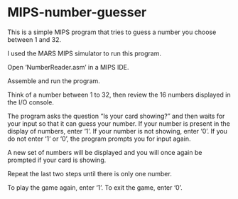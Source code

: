 # MIPS-number-guesser
This is a simple MIPS program that tries to guess a number you choose between 1 and 32. 

I used the MARS MIPS simulator to run this program.

Open ‘NumberReader.asm’ in a MIPS IDE.

Assemble and run the program.

Think of a number between 1 to 32, then review the 16 numbers displayed in the I/O console.

The program asks the question “Is your card showing?” and then waits for your input so that it can guess your number. If your number is present in the display of numbers, enter ‘1’. If your number is not showing, enter ‘0’. If you do not enter ‘1’ or ‘0’, the program prompts you for input again.

A new set of numbers will be displayed and you will once again be prompted if your card is showing. 

Repeat the last two steps until there is only one number. 

To play the game again, enter ‘1’. To exit the game, enter ‘0’.
